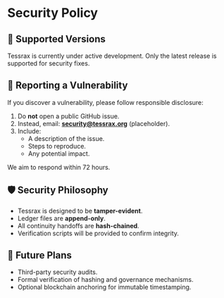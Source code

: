 # Security Policy

## 🔐 Supported Versions
Tessrax is currently under active development. Only the latest release is supported for security fixes.

## 📣 Reporting a Vulnerability
If you discover a vulnerability, please follow responsible disclosure:
1. Do **not** open a public GitHub issue.
2. Instead, email: **security@tessrax.org** (placeholder).
3. Include:
   - A description of the issue.
   - Steps to reproduce.
   - Any potential impact.

We aim to respond within 72 hours.

## 🛡 Security Philosophy
- Tessrax is designed to be **tamper-evident**.
- Ledger files are **append-only**.
- All continuity handoffs are **hash-chained**.
- Verification scripts will be provided to confirm integrity.

## 🔄 Future Plans
- Third-party security audits.
- Formal verification of hashing and governance mechanisms.
- Optional blockchain anchoring for immutable timestamping.
